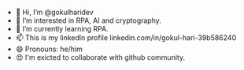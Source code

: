 - 👋 Hi, I’m @gokulharidev
- 👀 I’m interested in RPA, AI and cryptography.
- 🌱 I’m currently learning RPA.
- 📫 This is my linkedln profile linkedin.com/in/gokul-hari-39b586240
- 😄 Pronouns: he/him
- 😍 I'm exicted to collaborate with github community.
<!---
gokulharidev/gokulharidev is a ✨ special ✨ repository because its `README.md` (this file) appears on your GitHub profile.
You can click the Preview link to take a look at your changes.
--->

